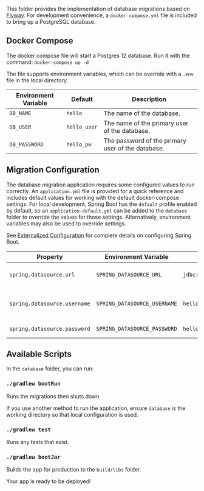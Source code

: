 This folder provides the implementation of database migrations based on [Flyway](https://flywaydb.org/). For development
convenience, a `docker-compose.yml` file is included to bring up a PostgreSQL database.

## Docker Compose

The docker compose file will start a Postgres 12 database. Run it with the command: `docker-compose up -d`

The file supports environment variables, which can be override with a `.env` file in the local directory.

| Environment Variable | Default | Description |
| -------------------- | ------- | ----------- |
| `DB_NAME` | `hello` | The name of the database. |
| `DB_USER` | `hello_user` | The name of the primary user of the database. |
| `DB_PASSWORD` | `hello_pw` | The password of the primary user of the database. |

## Migration Configuration

The database migration application requires some configured values to run correctly. An `application.yml` file is
provided for a quick reference and includes default values for working with the default docker-compose settings. For
local development, Spring Boot has the `default` profile enabled by default, so an `application-default.yml` can be
added to the `database` folder to override the values for those settings. Alternatively, environment variables may also
be used to override settings.

See [Externalized Configuration](https://docs.spring.io/spring-boot/docs/current/reference/html/spring-boot-features.html#boot-features-external-config)
for complete details on configuring Spring Boot.

| Property | Environment Variable | Default | Description |
| -------- | -------------------- | ------- | ----------- |
| `spring.datasource.url` | `SPRING_DATASOURCE_URL` | `jdbc:postgresql://localhost:5432/hello` | The URL of the target database. |
| `spring.datasource.username` | `SPRING_DATASOURCE_USERNAME` | `hello_user` | The audience value an Auth0 API. |
| `spring.datasource.password` | `SPRING_DATASOURCE_PASSWORD` | `hello_pw` | The issuer of the JWT. |

## Available Scripts

In the `database` folder, you can run:

### `./gradlew bootRun`

Runs the migrations then shuts down.

If you use another method to run the application, ensure `database` is the working directory so that local
configuration is used.

### `./gradlew test`

Runs any tests that exist.

### `./gradlew bootJar`

Builds the app for production to the `build/libs` folder.

Your app is ready to be deployed!
